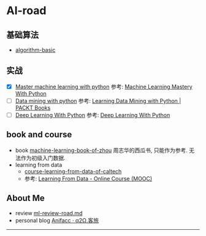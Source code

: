 # AI-road

## 基础算法

- [algorithm-basic](https://github.com/JeremiahZhang/gopython/tree/master/AI/algorithm-basic/decision-trees)

## 实战

- [x] [Master machine learning with python](https://github.com/JeremiahZhang/gopython/tree/master/AI/master-machine-learning-with-python) 参考: [Machine Learning Mastery With Python](https://machinelearningmastery.com/machine-learning-with-python/)
- [ ] [Data mining with python](https://github.com/JeremiahZhang/gopython/tree/master/AI/data-mining-with-python) 参考: [Learning Data Mining with Python | PACKT Books](https://www.packtpub.com/big-data-and-business-intelligence/learning-data-mining-python)
- [ ] [Deep Learning With Python](https://github.com/JeremiahZhang/gopython/tree/master/AI/deep-learning-with-python) 参考: [Deep Learning With Python](https://machinelearningmastery.com/deep-learning-with-python/)

## book and course

- book [machine-learning-book-of-zhou](https://github.com/JeremiahZhang/gopython/tree/master/AI/machine-learning-book-of-zhou) 周志华的西瓜书, 只能作为参考. 无法作为初级入门数据.
- learning from data
    - [course-learning-from-data-of-caltech](https://github.com/JeremiahZhang/gopython/tree/master/AI/course-learning-from-data-of-caltech)
    - 参考: [Learning From Data - Online Course (MOOC)](http://www.work.caltech.edu/telecourse.html)

## About Me

- review [ml-review-road.md](https://github.com/JeremiahZhang/gopython/blob/master/AI/ml-review-road.md)
- personal blog [Anifacc · α2Ω.客旅](https://anifacc.github.io/)

---
